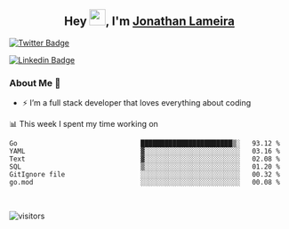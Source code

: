 <h2 align="center">Hey <img src="https://github.com/TheDudeThatCode/TheDudeThatCode/blob/master/Assets/Hi.gif" width="29">, I'm <a href="https://www.linkedin.com/in/jonathanlameira/">Jonathan Lameira</a></h2>

[![Twitter Badge](https://img.shields.io/badge/-@jlameira-3333cc?style=flat-square&labelColor=3333cc&logo=twitter&logoColor=white&link=https://twitter.com/jlameira)](https://twitter.com/jlameira) 
  
[![Linkedin Badge](https://img.shields.io/badge/-Jonathan%20Lameira-3333cc?style=flat-square&logo=Linkedin&logoColor=white&link=https://www.linkedin.com/in/jonathanlameira/)](https://www.linkedin.com/in/jonathanlameira/)


### About Me 🚀
- ⚡  I’m a full stack developer that loves everything about coding</br>

<!-- ![Jonathan Lameira github stats](https://github-readme-stats.vercel.app/api?username=jlameirameli&show_icons=true&hide_border=true)&nbsp;&nbsp; -->

📊 This week I spent my time working on
<!--START_SECTION:waka-->

```text
Go                               ███████████████████████▒░   93.12 %
YAML                             ▓░░░░░░░░░░░░░░░░░░░░░░░░   03.16 %
Text                             ▓░░░░░░░░░░░░░░░░░░░░░░░░   02.08 %
SQL                              ▒░░░░░░░░░░░░░░░░░░░░░░░░   01.20 %
GitIgnore file                   ░░░░░░░░░░░░░░░░░░░░░░░░░   00.32 %
go.mod                           ░░░░░░░░░░░░░░░░░░░░░░░░░   00.08 %
```

<!--END_SECTION:waka-->

<br />

![visitors](https://visitor-badge.laobi.icu/badge?page_id=jlameirameli.jlameirameli)
